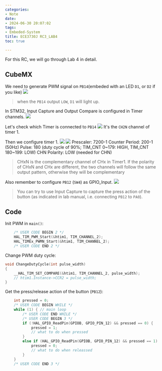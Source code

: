 ```yaml
---
categories:
- Note
date:
- 2024-06-30 20:07:02
tags:
- Embeded-System
title: ECE3730J RC3_LAB4
toc: true

---
```

For this RC, we will go through Lab 4 in detail.

## CubeMX

We need to generate PWM signal on `PB14`(embeded with an LED `D1`, or `D2` if you like)
![](Pasted_image_20240701151153.png)
> when the `PB14` output `LOW`, `D1` will light up.

In STM32, Input Capture and Output Compare is configured in Timer channels.
![](Pasted_image_20240701152054.png)

Let's check which Timer is connected to `PB14`
![](Pasted_image_20240701152158.png)
It's the `CH2N` channel of timer 1.

Then we configure timer 1.
![](Pasted_image_20240701143248.png)
![](Pasted_image_20240701144606.png)
Prescaler: 7200-1
Counter Period: 200-1 (50Hz)
Pulse: 180 (duty cycle of 90%; TIM_CNT 0~179: HIGH, TIM_CNT 180~199: LOW)
CHN Polarity: LOW (needed for CHN)
> CHxN is the complementary channel of CHx in Timer1.
> If the polarity of CHxN and CHx are different, the two channels will follow the same output pattern, otherwise they will be complementary


Also remember to configure `PB12` (`SW4`) as GPIO_Input.
![](Pasted_image_20240701152725.png)
> You can try to use Input Capture to capture the press action of the button (as indicated in lab manual, i.e. connecting `PB12` to `PA0`).
## Code
Init PWM in `main()`:
```c
    /* USER CODE BEGIN 2 */
    HAL_TIM_PWM_Start(&htim1, TIM_CHANNEL_2);
    HAL_TIMEx_PWMN_Start(&htim1, TIM_CHANNEL_2);
    /* USER CODE END 2 */
```


Change PWM duty cycle:
```c
void ChangeDutyCycle(int pulse_width)
{
    __HAL_TIM_SET_COMPARE(&htim1, TIM_CHANNEL_2, pulse_width);
    // htim1.Instance->CCR2 = pulse_width;
}
```

Get the press/release action of the button (`PB12`):
```c
	int pressed = 0;
    /* USER CODE BEGIN WHILE */
    while (1) { // main loop
        /* USER CODE END WHILE */
        /* USER CODE BEGIN 3 */
        if (!HAL_GPIO_ReadPin(GPIOB, GPIO_PIN_12) && pressed == 0) {
            pressed = 1;
            // what to do when pressed
        }
        else if (HAL_GPIO_ReadPin(GPIOB, GPIO_PIN_12) && pressed == 1) {
            pressed = 0;
            // what to do when releassed
        }
    }
    /* USER CODE END 3 */
```



